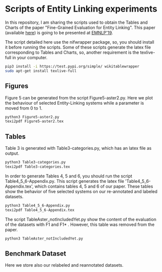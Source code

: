 # Scripts of Entity Linking experiments

In this repository, I am sharing the scripts used to obtain the Tables and Charts of the paper "Fine-Grained Evaluation for Entity Linking". This paper (available [here](https://users.dcc.uchile.cl/~hrosales/papers/2019_EMNLP.pdf)) is going to be presented at [EMNLP'19](https://www.emnlp-ijcnlp2019.org).

The script detailed here use the nifwrapper package, so, you should install it before running the scripts. Some of these scripts generate the latex file corresponding to Tables and Charts, so, another requirement is the texlive-full in your computer.
```sh
pip3 install -i https://test.pypi.org/simple/ wikitablewrapper
sudo apt-get install texlive-full
```

## Figures

Figure 5 can be generated from the script Figure5-aster2.py. Here we plot the behaviour of selected Entity-Linking systems while a parameter is moved from 0 to 1. 

```sh
python3 Figure5-aster2.py
texi2pdf Figure5-aster2.tex
```

## Tables
Table 3 is generated with Table3-categories.py, which has an latex file as output.
```sh
python3 Table3-categories.py
texi2pdf Table3-categories.tex
```

In order to generate Tables 4, 5 and 6, you should run the script Table4_5_6-Appendix.py. This script generates the latex file 'Table4_5_6-Appendix.tex', which contains tables 4, 5 and 6 of our paper. These tables show the behavior of five selected systems on our re-annotated and labeled datasets.
```sh
python3 Table4_5_6-Appendix.py
texi2pdf Table4_5_6-Appendix.tex
```
The script TableAster_notIncludedYet.py show the content of the evaluation of the datasets with F1 and F1* . However, this table was removed from the paper.
```sh
python3 TableAster_notIncludedYet.py
```

## Benchmark Dataset
Here we store also our relabeled and reannotated datasets.
